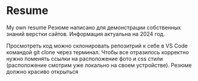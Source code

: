 # Resume
My own resume
Резюме написано для демонстрации собственных знаний верстки сайтов. Информация актуальна на 2024 год.

Просмотреть код можно склонировать репозитрий к себе в VS Code командой git clone через терминал. Чтобы все отразилось корректно нужно поменять ссылки на расположение фото и css стили (расположение смотрим уже локально на своем устройстве). Резюме должно красиво открыться
